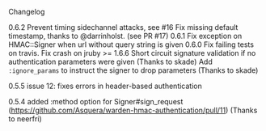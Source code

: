 Changelog

0.6.2
	Prevent timing sidechannel attacks, see #16
    Fix missing default timestamp, thanks to @darrinholst. (see PR #17)
0.6.1
    Fix exception on HMAC::Signer when url without query string is given
0.6.0
    Fix failing tests on travis.
	Fix crash on jruby >= 1.6.6
	Short circuit signature validation if no authentication parameters were given (Thanks to skade)
    Add `:ignore_params` to instruct the signer to drop parameters (Thanks to skade)	

0.5.5
    issue 12: fixes errors in header-based authentication

0.5.4
	added :method option for Signer#sign_request (https://github.com/Asquera/warden-hmac-authentication/pull/11) (Thanks to neerfri)
